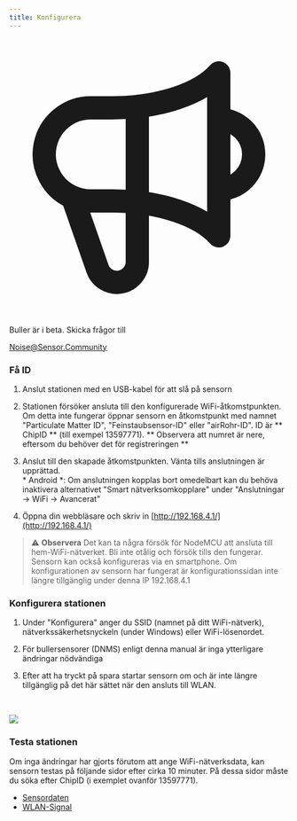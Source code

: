 ```yaml
---
title: Konfigurera
---
```


  <div class="max-w-screen-xl mx-auto pb-5">
      <div class="p-2 rounded-lg bg-indigo-100 shadow-lg sm:p-3">
      <div class="flex items-center">
            <span class="p-2 rounded-lg bg-indigo-500">
              <svg class="h-8 w-8 text-white" fill="none" viewBox="0 0 24 24" stroke="currentColor">
                <path stroke-linecap="round" stroke-linejoin="round" stroke-width="2" d="M11 5.882V19.24a1.76 1.76 0 01-3.417.592l-2.147-6.15M18 13a3 3 0 100-6M5.436 13.683A4.001 4.001 0 017 6h1.832c4.1 0 7.625-1.234 9.168-3v14c-1.543-1.766-5.067-3-9.168-3H7a3.988 3.988 0 01-1.564-.317z" />
              </svg>
            </span>
        <div class="flex flex-wrap">
          <div class="flex-wrap flex">
            <p class="pt-1 text-indigo-700 font-medium">
                Buller är i beta. Skicka frågor till</p>
          <a href="mailto:Noise@Sensor.Community" class="ml-1 font-medium underline text-white hover:text-yellow-600">
                  Noise@Sensor.Community</a>
          </div>
           </div>
      </div>
    </div>
  </div>
    
### Få ID
1. Anslut stationen med en USB-kabel för att slå på sensorn

2. Stationen försöker ansluta till den konfigurerade WiFi-åtkomstpunkten. Om detta inte fungerar öppnar sensorn en åtkomstpunkt med namnet "Particulate Matter ID", "Feinstaubsensor-ID" eller "airRohr-ID". ID är ** ChipID ** (till exempel 13597771). ** Observera att numret är nere, eftersom du behöver det för registreringen **

3. Anslut till den skapade åtkomstpunkten. Vänta tills anslutningen är upprättad. <br> * Android *: Om anslutningen kopplas bort omedelbart kan du behöva inaktivera alternativet "Smart nätverksomkopplare" under "Anslutningar -> WiFi -> Avancerat"

4. Öppna din webbläsare och skriv in [http://192.168.4.1/](http://192.168.4.1/)

> ⚠️ **Observera** Det kan ta några försök för NodeMCU att ansluta till hem-WiFi-nätverket. Bli inte otålig och försök tills den fungerar. Sensorn kan också konfigureras via en smartphone. Om konfigurationen av sensorn har fungerat är konfigurationssidan inte längre tillgänglig under denna IP 192.168.4.1

### Konfigurera stationen
1. Under "Konfigurera" anger du SSID (namnet på ditt WiFi-nätverk), nätverkssäkerhetsnyckeln (under Windows) eller WiFi-lösenordet.

2. För bullersensorer (DNMS) enligt denna manual är inga ytterligare ändringar nödvändiga

3. Efter att ha tryckt på spara startar sensorn om och är inte längre tillgänglig på det här sättet när den ansluts till WLAN.

<br>

![](docs/airrohr_config_initial.jpg)
<br>

### Testa stationen
Om inga ändringar har gjorts förutom att ange WiFi-nätverksdata, kan sensorn testas på följande sidor efter cirka 10 minuter. På dessa sidor måste du söka efter ChipID (i exemplet ovanför 13597771).

 * [Sensordaten](www.madavi.de/sensor/graph.php) 
 * [WLAN-Signal](www.madavi.de/sensor/signal.php) 
        


 
